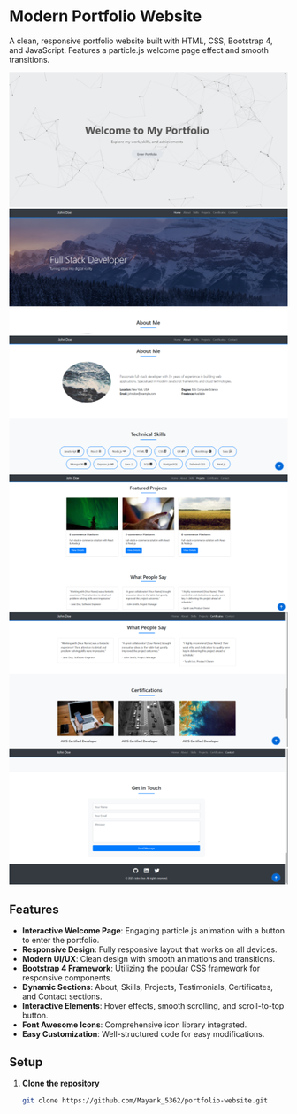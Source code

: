# Modern Portfolio Website

A clean, responsive portfolio website built with HTML, CSS, Bootstrap 4, and JavaScript. Features a particle.js welcome page effect and smooth transitions.

![Portfolio Preview](1.png)
![Portfolio Preview](2.png)
![Portfolio Preview](3.png)
![Portfolio Preview](4.png)
![Portfolio Preview](5.png)
![Portfolio Preview](6.png)

## Features

- **Interactive Welcome Page**: Engaging particle.js animation with a button to enter the portfolio.
- **Responsive Design**: Fully responsive layout that works on all devices.
- **Modern UI/UX**: Clean design with smooth animations and transitions.
- **Bootstrap 4 Framework**: Utilizing the popular CSS framework for responsive components.
- **Dynamic Sections**: About, Skills, Projects, Testimonials, Certificates, and Contact sections.
- **Interactive Elements**: Hover effects, smooth scrolling, and scroll-to-top button.
- **Font Awesome Icons**: Comprehensive icon library integrated.
- **Easy Customization**: Well-structured code for easy modifications.


## Setup

1. **Clone the repository**
   ```bash
   git clone https://github.com/Mayank_5362/portfolio-website.git
